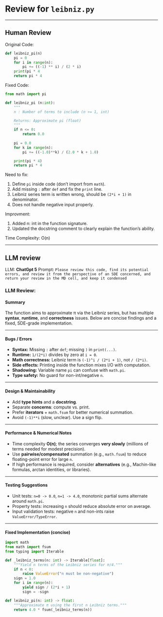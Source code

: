 # Review for `leibniz.py`
----------
## Human Review
Original Code:
```python
def leibniz_pi(n)
    pi = 0
    for i in range(n):
        pi += ((-1) ** i) / (2 * i)
    print(pi * 4
    return pi * 4
```
Fixed Code:
```python
from math import pi

def leibniz_pi (n:int):
    """
    n : Number of terms to include (n >= 1, int)

    Returns: Approximate pi (float)
    """
    if n <= 0:
        return 0.0
    
    pi = 0.0
    for k in range(n):
        pi += ((-1.0)**k) / (2.0 * k + 1.0)

    print(pi * 4)
    return pi * 4
```
Need to fix:
1. Define `pi` inside code (don’t import from `math`).
2. Add missing `:` after `def` and fix the `print` line.
3. Leibniz series term is written wrong, should be `(2*i + 1)` in denominator.
4. Does not handle negative input properly.

Improvment:
1. Added n: int in the function signature.
2. Updated the docstring comment to clearly explain the function’s ability.

Time Complexity: O(n)

-----------
## LLM review
LLM: **ChatGpt 5**
Prompt: `Please review this code, find its potential errors, and review it from the perspective of an SDE concerned, and return your review in the MD cell, and keep it condensed`

### LLM Review:
#### Summary
The function aims to approximate π via the Leibniz series, but has multiple **syntax**, **runtime**, and **correctness** issues. Below are concise findings and a fixed, SDE-grade implementation.

---

#### Bugs / Errors
- **Syntax:** Missing `:` after `def`; missing `)` in `print(...)`.
- **Runtime:** `1/(2*i)` divides by zero at `i = 0`.
- **Math correctness:** Leibniz term is `(-1)^i / (2*i + 1)`, not `/ (2*i)`.
- **Side effects:** Printing inside the function mixes I/O with computation.
- **Shadowing:** Variable name `pi` can confuse with `math.pi`.
- **Type safety:** No guard for non-int/negative `n`.

---

#### Design & Maintainability
- Add **type hints** and a **docstring**.
- Separate **concerns**: compute vs. print.
- Prefer **iterators** + `math.fsum` for better numerical summation.
- Avoid `(-1)**i` (slow, unclear). Use a sign flip.

---

#### Performance & Numerical Notes
- Time complexity **O(n)**; the series converges **very slowly** (millions of terms needed for modest precision).
- Use **pairwise/compensated** summation (e.g., `math.fsum`) to reduce floating-point error for large `n`.
- If high performance is required, consider **alternatives** (e.g., Machin-like formulas, arctan identities, or libraries).

---

#### Testing Suggestions
- Unit tests: `n=0 -> 0.0`, `n=1 -> 4.0`, monotonic partial sums alternate around `math.pi`.
- Property tests: increasing `n` should reduce absolute error on average.
- Input validation tests: negative `n` and non-ints raise `ValueError/TypeError`.

---

#### Fixed Implementation (concise)
```python
import math
from math import fsum
from typing import Iterable

def _leibniz_terms(n: int) -> Iterable[float]:
    """Yield n terms of the Leibniz series for π/4."""
    if n < 0:
        raise ValueError("n must be non-negative")
    sign = 1.0
    for i in range(n):
        yield sign / (2*i + 1)
        sign = -sign

def leibniz_pi(n: int) -> float:
    """Approximate π using the first n Leibniz terms."""
    return 4.0 * fsum(_leibniz_terms(n))
